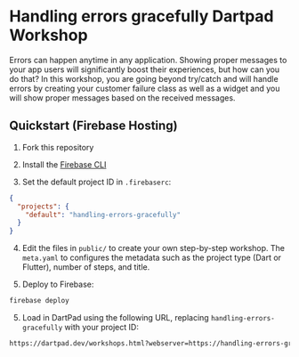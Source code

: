 # Handling errors gracefully Dartpad Workshop

Errors can happen anytime in any application. Showing proper messages to your app users will significantly boost their experiences, but how can you do that? In this workshop, you are going beyond try/catch and will handle errors by creating your customer failure class as well as a widget and you will show proper messages based on the received messages.

## Quickstart (Firebase Hosting)

1. Fork this repository

2. Install the [Firebase CLI](https://firebase.google.com/docs/cli)

3. Set the default project ID in `.firebaserc`:

```json
{
  "projects": {
    "default": "handling-errors-gracefully"
  }
}
```

4. Edit the files in `public/` to create your own step-by-step workshop. The
   `meta.yaml` to configures the metadata such as the project type (Dart or
   Flutter), number of steps, and title.

5. Deploy to Firebase:

```bash
firebase deploy
```

5. Load in DartPad using the following URL, replacing `handling-errors-gracefully`
   with your project ID:

```bash
https://dartpad.dev/workshops.html?webserver=https://handling-errors-gracefully.web.app
```
